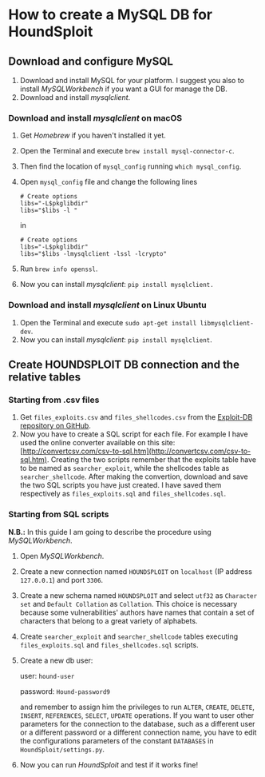 # How to create a MySQL DB for HoundSploit

## Download and configure MySQL

1. Download and install MySQL for your platform. I suggest you also to install _MySQLWorkbench_ if you want a GUI for
manage the DB.
2. Download and install _mysqlclient_.

### Download and install _mysqlclient_ on macOS
1. Get _Homebrew_ if you haven't installed it yet.
2. Open the Terminal and execute `brew install mysql-connector-c`.
3. Then find the location of `mysql_config` running `which mysql_config`.
4. Open `mysql_config` file and change the following lines
    ```
    # Create options 
    libs="-L$pkglibdir"
    libs="$libs -l "
    ```

    in

    ```
    # Create options 
    libs="-L$pkglibdir"
    libs="$libs -lmysqlclient -lssl -lcrypto"
    ```
5. Run `brew info openssl`.
6. Now you can install _mysqlclient_: `pip install mysqlclient.`

### Download and install _mysqlclient_ on Linux Ubuntu
1. Open the Terminal and execute `sudo apt-get install libmysqlclient-dev`.
2. Now you can install _mysqlclient_: `pip install mysqlclient`.

## Create HOUNDSPLOIT DB connection and the relative tables

### Starting from .csv files
1. Get `files_exploits.csv` and `files_shellcodes.csv` from the
[Exploit-DB repository on GitHub](https://github.com/offensive-security/exploitdb).
2. Now you have to create a SQL script for each file. For example I have used the online converter available on this
site: [http://convertcsv.com/csv-to-sql.htm](http://convertcsv.com/csv-to-sql.htm). Creating the two scripts remember
that the exploits table have to be named as `searcher_exploit`, while the shellcodes table as `searcher_shellcode`.
After making the convertion, download and save the two SQL scripts you have just created. I have saved them respectively
as `files_exploits.sql` and `files_shellcodes.sql`. 

### Starting from SQL scripts

**N.B.:** In this guide I am going to describe the procedure using _MySQLWorkbench_.

1. Open _MySQLWorkbench_.
2. Create a new connection named `HOUNDSPLOIT` on `localhost` (IP address `127.0.0.1`) and port `3306`.
3. Create a new schema named `HOUNDSPLOIT` and select `utf32` as `Character set` and `Default Collation` as `Collation`.
This choice is necessary because some vulnerabilities' authors have names that contain a set of characters that belong
to a great variety of alphabets.
4. Create `searcher_exploit` and `searcher_shellcode` tables executing `files_exploits.sql` and `files_shellcodes.sql`
scripts.
5. Create a new db user:

    user: `hound-user`

    password: `Hound-password9`

    and remember to assign him the privileges to run `ALTER`, `CREATE`, `DELETE`, `INSERT`, `REFERENCES`, `SELECT`, `UPDATE` operations.
    If you want to user other parameters for the connection to the database, such as a different user or a different
    password or a different connection name, you have to edit the configurations parameters of the constant `DATABASES`
    in `HoundSploit/settings.py`.
6. Now you can run _HoundSploit_ and test if it works fine!


